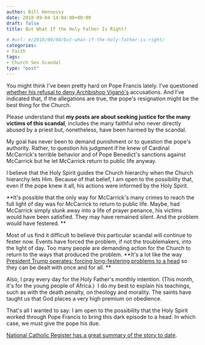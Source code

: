 ```yaml
---
author: Bill Hennessy
date: 2018-09-04 14:04:08+00:00
draft: false
title: But What If the Holy Father Is Right?

# #url: e/2018/09/04/but-what-if-the-holy-father-is-right/
categories:
- Faith
tags:
- Church Sex Scandal
type: "post"
---
```


You might think I've been pretty hard on Pope Francis lately. I've questioned [whether his refusal to deny Archbishop Viganò's](https://www.hennessysview.com/2018/09/03/did-pope-francis-and-vatican-sec-state-admit-viganos-testimony/) accusations. And I've indicated that, if the allegations are true, the pope's resignation might be the best thing for the Church.

Please understand that **my posts are about seeking justice for the many victims of this scandal**, includes the many faithful who never directly abused by a priest but, nonetheless, have been harmed by the scandal.

My goal has never been to demand punishment or to question the pope's authority. Rather, to question his judgment if he knew of Cardinal McCarrick's terrible behavior and of Pope Benedict's sanctions against McCarrick but he let McCarrick return to public life anyway.

I believe that the Holy Spirit guides the Church hierarchy when the Church hierarchy lets Him. Because of that belief, I am open to the possibility that, even if the pope knew it all, his actions were informed by the Holy Spirit.

**It's possible that the only way for McCarrick's many crimes to reach the full light of day was for McCarrick to return to public life. Maybe, had McCarrick simply slunk away into a life of prayer penance, his victims would have been satisfied. They may have remained silent. And the problem would have festered. **

Most of us find it difficult to believe this particular scandal will continue to fester now. Events have forced the problem, if not the troublemakers, into the light of day. Too many people are demanding action for the Church to return to the ways that produced the problem. **It's a lot like the way [President Trump operates: forcing long-festering problems to a head](https://www.hennessysview.com/2017/09/25/president-trump-popped-the-nfls-biggest-zit/) so they can be dealt with once and for all. **

Also, I pray every day for the Holy Father's monthly intention. (This month, it's for the young people of Africa.)  I do my best to explain his teachings, such as with the death penalty, on theology and morality. The saints have taught us that God places a very high premium on obedience.

That's all I wanted to say: I am open to the possibility that the Holy Spirit worked through Pope Francis to bring this dark episode to a head. In which case, we must give the pope his due.

[National Catholic Register has a great summary of the story to date](https://www.ncregister.com/daily-news/benedict-vigano-francis-and-mccarrick-where-things-stand-on-nuncios-allegat).
